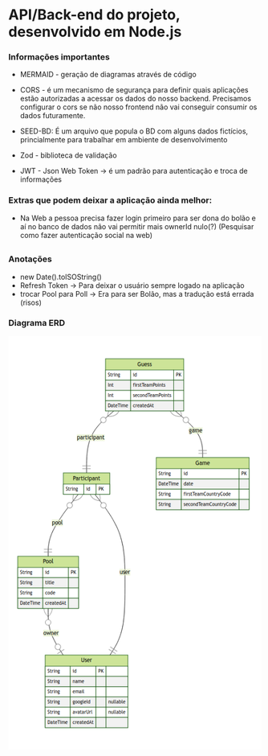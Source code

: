 # API/Back-end do projeto, desenvolvido em Node.js

### Informações importantes

- MERMAID - geração de diagramas através de código

- CORS - é um mecanismo de segurança para definir quais aplicações estão autorizadas a acessar os dados do nosso backend. Precisamos configurar o cors se não nosso frontend não vai conseguir consumir os dados futuramente.

- SEED-BD: É um arquivo que popula o BD com alguns dados fictícios, princialmente para trabalhar em ambiente de desenvolvimento

- Zod - biblioteca de validação

- JWT - Json Web Token -> é um padrão para autenticação e troca de informações

### Extras que podem deixar a aplicação ainda melhor:

- Na Web a pessoa precisa fazer login primeiro para ser dona do bolão e aí no banco de dados não vai permitir mais ownerId nulo(?) (Pesquisar como fazer autenticação social na web)

##
### Anotações

 - new Date().toISOString()
 - Refresh Token -> Para deixar o usuário sempre logado na aplicação
 - trocar  Pool para Poll  -> Era para ser Bolão, mas a tradução está errada (risos)

### Diagrama ERD



![index_imagem](https://github.com/Samuelloliiveira/nlw-copa/blob/main/image/diagrama-ERD.png?raw=true)
